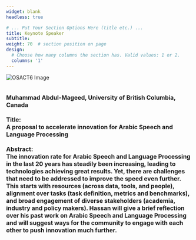 ```yaml
---
widget: blank
headless: true

# ... Put Your Section Options Here (title etc.) ...
title: Keynote Speaker
subtitle:
weight: 70  # section position on page
design:
  # Choose how many columns the section has. Valid values: 1 or 2.
  columns: '1'
---
```

<div class="container">
  <div class="row">
    <div class="col-md-6 mx-auto hero-media">
      <a>
        <img src="https://blockchain.ubc.ca/sites/default/files/styles/square_400/public/profile-images/2022-12/Muhammad-Abdul-Mageed-UBC-iSchool%20%281%29.jpg?itok=cwm3B5JW"
          alt="OSACT6 Image" class="img-fluid rounded-circle" style="max-width: 100%;">
      </a>
    </div>
  </div>
</div>
<div class="container">
  <div class="row">
    <div class="col-lg-8 mx-auto text-center">
      <p class="lead" style="font-size: 1rem;">
        <br>
        <b><b>Muhammad Abdul-Mageed, University of British Columbia, Canada</b><br><br>
        <b>Title: </b><br>A proposal to accelerate innovation for Arabic Speech and Language Processing<br><br>
        <b>Abstract:</b><br>
        The innovation rate for Arabic Speech and Language Processing in the last 20 years has steadily been increasing, leading to technologies achieving great results. Yet, there are challenges that need to be addressed to improve the speed even further. This starts with resources (across data, tools, and people), alignment over tasks (task definition, metrics and benchmarks), and broad engagement of diverse stakeholders (academia, industry and policy makers). Hassan will give a brief reflection over his past work on Arabic Speech and Language Processing and will suggest ways for the community to engage with each other to push innovation much further.
      </p>
    </div>
  </div>
</div>

</div>            